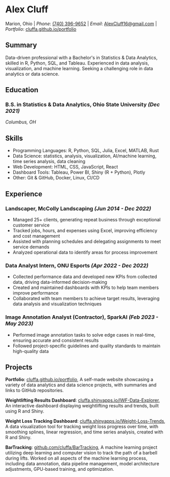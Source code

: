 # Alex Cluff
Marion, Ohio | _Phone_: [(740) 396-9652](tel:7403969652) | _Email_: [AlexCluff16@gmail.com](mailto:AlexCluff16@gmail.com) | _Portfolio_: [cluffa.github.io/portfolio](https://cluffa.github.io/portfolio)

## Summary
Data-driven professional with a Bachelor's in Statistics & Data Analytics, skilled in R, Python, SQL, and Tableau. Experienced in data analysis, visualization, and machine learning. Seeking a challenging role in data analytics or data science.

## Education
### **B.S. in Statistics & Data Analytics**, Ohio State University _(Dec 2021)_  
*Columbus, OH*

## Skills
- Programming Languages: R, Python, SQL, Julia, Excel, MATLAB, Rust
- Data Science: statistics, analysis, visualization, AI/machine learning, time series analysis, data cleaning
- Web Development: HTML, CSS, JavaScript, React
- Dashboard Tools: Tableau, Power BI, Shiny (R + Python), Plotly
- Other: Git & GitHub, Docker, Linux, CI/CD

## Experience
### **Landscaper**, McColly Landscaping _(Jun 2014 - Dec 2022)_
- Managed 25+ clients, generating repeat business through exceptional customer service
- Tracked jobs, hours, and expenses using Excel, improving efficiency and cost management
- Assisted with planning schedules and delegating assignments to meet service demands
- Analyzed operational data to identify areas for process improvement

### **Data Analyst Intern**, ONU Esports _(Apr 2022 - Dec 2022)_
- Collected performance data and developed new KPIs from collected data, driving data-informed decision-making
- Created and maintained dashboards with KPIs to help team members improve performance
- Collaborated with team members to achieve target results, leveraging data analysis and visualization techniques

### **Image Annotation Analyst (Contractor)**, SparkAI _(Feb 2023 - May 2023)_
- Performed image annotation tasks to solve edge cases in real-time, ensuring accurate and consistent results
- Followed project-specific guidelines and quality standards to maintain high-quality data

## Projects
**Portfolio**: [cluffa.github.io/portfolio](https://cluffa.github.io/portfolio), 
A self-made website showcasing a variety of data analytics and data science projects, with summaries and links to GitHub repositories.

**Weightlifting Results Dashboard**: [cluffa.shinyapps.io/IWF-Data-Explorer](https://cluffa.shinyapps.io/IWF-Data-Explorer), 
An interactive dashboard displaying weightlifting results and trends, built using R and Shiny.

**Weight Loss Tracking Dashboard**: [cluffa.shinyapps.io/Weight-Loss-Trends](https://cluffa.shinyapps.io/Weight-Loss-Trends), 
A data visualization tool for tracking weight loss progress over time, with smoothing splines, linear regression, and time series analysis, created with R and Shiny.

**BarTracking**: [github.com/cluffa/BarTracking](https://github.com/cluffa/BarTracking), 
A machine learning project utilizing deep learning and computer vision to track the path of a barbell during lifts. Worked on all aspects of the machine learning process, including data annotation, data pipeline management, model architecture adjustments, GPU-based training, and optimization.
